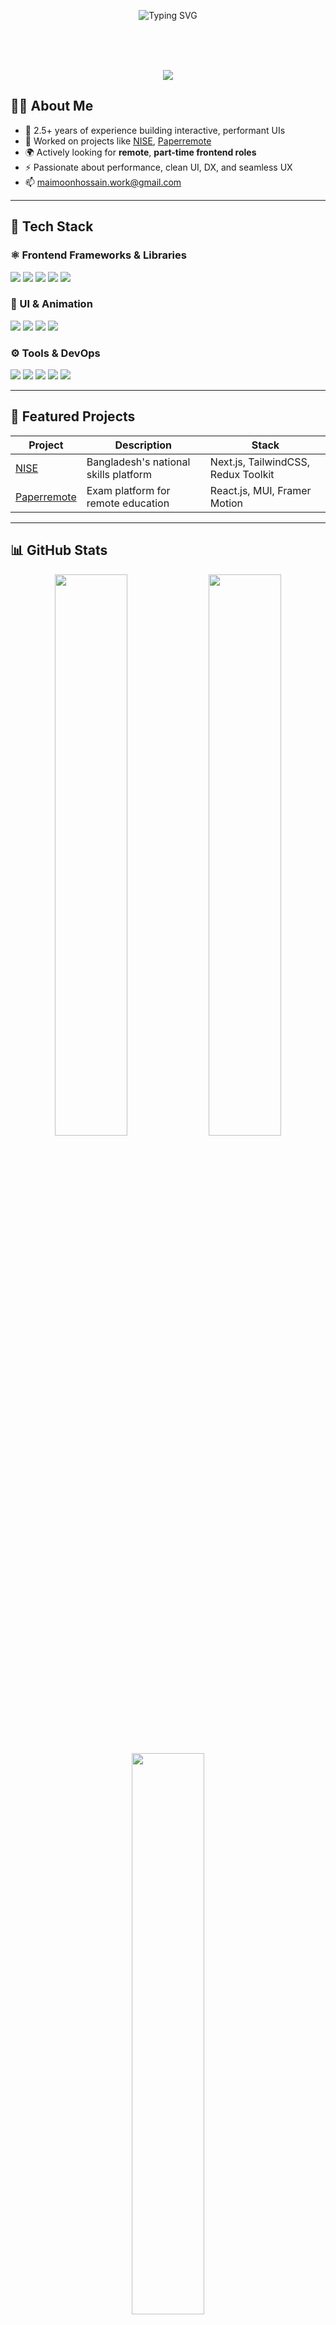 <!-- Hero Header -->
<p align="center">
  <img src="https://readme-typing-svg.demolab.com?font=Fira+Code&size=25&pause=1000&color=0EA5E9&center=true&vCenter=true&multiline=true&width=700&lines=Hi+%F0%9F%91%8B+I'm+Maimoon+Hossain;Frontend+Developer+%7C+React+%7C+Next.js;Let%E2%80%99s+Build+Something+Awesome+Together!" alt="Typing SVG" />
</p>
<br /><br /><br />
<p align="center">
  <img src="https://capsule-render.vercel.app/api?type=waving&color=0ea5e9&height=120&section=header"/>
</p>



## 👨‍💻 About Me

- 🔭 2.5+ years of experience building interactive, performant UIs  
- 💼 Worked on projects like [NISE](https://nise.gov.bd), [Paperremote](https://paperremote.com)  
- 🌍 Actively looking for **remote**, **part-time frontend roles**  
- ⚡ Passionate about performance, clean UI, DX, and seamless UX  
- 📫 [maimoonhossain.work@gmail.com](mailto:maimoonhossain.work@gmail.com)

---

## 🚀 Tech Stack

### ⚛️ Frontend Frameworks & Libraries
<p>
  <img src="https://img.shields.io/badge/Next.js-black?style=for-the-badge&logo=next.js&logoColor=white"/>
  <img src="https://img.shields.io/badge/React-20232A?style=for-the-badge&logo=react&logoColor=61DAFB"/>
  <img src="https://img.shields.io/badge/TypeScript-007ACC?style=for-the-badge&logo=typescript&logoColor=white"/>
  <img src="https://img.shields.io/badge/Redux_Toolkit-593D88?style=for-the-badge&logo=redux&logoColor=white"/>
  <img src="https://img.shields.io/badge/React%20Query-FF4154?style=for-the-badge&logo=reactquery&logoColor=white"/>
</p>

### 🎨 UI & Animation
<p>
  <img src="https://img.shields.io/badge/TailwindCSS-0EA5E9?style=for-the-badge&logo=tailwindcss&logoColor=white"/>
  <img src="https://img.shields.io/badge/Material_UI-0081CB?style=for-the-badge&logo=mui&logoColor=white"/>
  <img src="https://img.shields.io/badge/Framer_Motion-EF0187?style=for-the-badge&logo=framer&logoColor=white"/>
  <img src="https://img.shields.io/badge/Shadcn/UI-1E293B?style=for-the-badge&logo=radix-ui&logoColor=white"/>
</p>

### ⚙️ Tools & DevOps
<p>
  <img src="https://img.shields.io/badge/Vite-646CFF?style=for-the-badge&logo=vite&logoColor=white"/>
  <img src="https://img.shields.io/badge/Vercel-black?style=for-the-badge&logo=vercel&logoColor=white"/>
  <img src="https://img.shields.io/badge/ESLint-4B32C3?style=for-the-badge&logo=eslint&logoColor=white"/>
  <img src="https://img.shields.io/badge/Prettier-F7B93E?style=for-the-badge&logo=prettier&logoColor=black"/>
  <img src="https://img.shields.io/badge/Git-F05032?style=for-the-badge&logo=git&logoColor=white"/>
</p>

---

## 🧩 Featured Projects

| Project | Description | Stack |
|--------|-------------|-------|
| [NISE](https://nise.gov.bd) | Bangladesh's national skills platform | Next.js, TailwindCSS, Redux Toolkit |
| [Paperremote](https://paperremote.com) | Exam platform for remote education | React.js, MUI, Framer Motion |

---

## 📊 GitHub Stats

<p align="center">
  <img src="https://github-readme-stats.vercel.app/api?username=maimoonhossain&show_icons=true&theme=react&hide_border=true&count_private=true" width="48%" />
  <img src="https://github-readme-streak-stats.herokuapp.com/?user=maimoonhossain&theme=react&hide_border=true" width="48%" />
</p>

<p align="center">
  <img src="https://github-readme-stats.vercel.app/api/top-langs/?username=maimoonhossain&layout=compact&theme=react&hide_border=true" width="48%" />
</p>

---

## 🏆 GitHub Trophies

<p align="center">
  <img src="https://github-profile-trophy.vercel.app/?username=maimoonhossain&theme=gruvbox&no-frame=true&row=1&column=7" />
</p>

---

## 📌 Pinned Projects

<p align="center">
  <a href="https://github.com/maimoonhossain/pakiza-crm-frontend">
    <img align="center" src="https://github-readme-stats.vercel.app/api/pin/?username=maimoonhossain&repo=pakiza-crm-frontend&theme=react&hide_border=true" />
  </a>
  <a href="https://github.com/maimoonhossain/react-form-builder">
    <img align="center" src="https://github-readme-stats.vercel.app/api/pin/?username=maimoonhossain&repo=react-form-builder&theme=react&hide_border=true" />
  </a>
</p>

---

## 🗓️ Contribution Graph

<p align="center">
  <img src="https://github-readme-activity-graph.vercel.app/graph?username=maimoonhossain&theme=react-dark&area=true&hide_border=true" />
</p>

---

## 🌐 Connect With Me

<p align="center">
  <a href="mailto:maimoonhossain.work@gmail.com"><img src="https://img.shields.io/badge/Gmail-Mail_Directly-D14836?style=for-the-badge&logo=gmail&logoColor=white" /></a>
  <a href="https://www.linkedin.com/in/maimoonhossain/"><img src="https://img.shields.io/badge/LinkedIn-Maimoon_Hossain-0077B5?style=for-the-badge&logo=linkedin&logoColor=white" /></a>
  <a href="https://github.com/maimoonhossain"><img src="https://img.shields.io/badge/GitHub-Follow-181717?style=for-the-badge&logo=github&logoColor=white" /></a>
</p>

<p align="center">
  <img src="https://capsule-render.vercel.app/api?type=waving&color=0ea5e9&height=120&section=footer"/>
</p>
